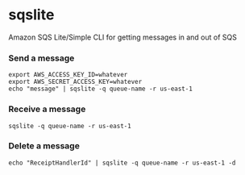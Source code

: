 sqslite
=======

Amazon SQS Lite/Simple CLI for getting messages in and out of SQS

### Send a message

```
export AWS_ACCESS_KEY_ID=whatever
export AWS_SECRET_ACCESS_KEY=whatever
echo "message" | sqslite -q queue-name -r us-east-1
```

### Receive a message

```
sqslite -q queue-name -r us-east-1
```

### Delete a message
```
echo "ReceiptHandlerId" | sqslite -q queue-name -r us-east-1 -d
```
